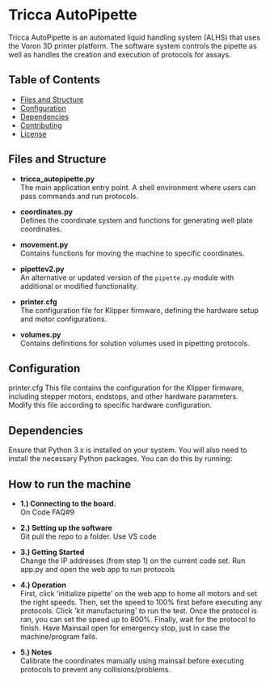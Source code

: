 # Tricca AutoPipette

Tricca AutoPipette is an automated liquid handling system (ALHS) that uses the Voron 3D printer platform. The software system controls the pipette as well as handles the creation and execution of protocols for assays.

## Table of Contents

- [Files and Structure](#files-and-structure)
- [Configuration](#configuration)
- [Dependencies](#dependencies)
- [Contributing](#contributing)
- [License](#license)

## Files and Structure

- **tricca_autopipette.py**  
  The main application entry point. A shell environment where users can pass commands and run protocols.

- **coordinates.py**  
  Defines the coordinate system and functions for generating well plate coordinates.

- **movement.py**  
  Contains functions for moving the machine to specific coordinates.

- **pipettev2.py**  
  An alternative or updated version of the `pipette.py` module with additional or modified functionality.

- **printer.cfg**  
  The configuration file for Klipper firmware, defining the hardware setup and motor configurations.

- **volumes.py**  
  Contains definitions for solution volumes used in pipetting protocols.

## Configuration
printer.cfg
This file contains the configuration for the Klipper firmware, including stepper motors, endstops, and other hardware parameters. Modify this file according to  specific hardware configuration.

## Dependencies
Ensure that Python 3.x is installed on your system. You will also need to install the necessary Python packages. You can do this by running:

## How to run the machine
- **1.) Connecting to the board.**  
  On Code FAQ#9
  
- **2.) Setting up the software**  
  Git pull the repo to a folder. Use VS code

- **3.) Getting Started**  
  Change the IP addresses (from step 1) on the current code set. Run app.py and open the web app to run protocols

- **4.) Operation**  
  First, click 'initialize pipette' on the web app to home all motors and set the right speeds.
  Then, set the speed to 100% first before executing any protocols. Click 'kit manufacturing' to run the test. Once the protocol is ran, you can set the speed up to 800%. Finally, wait for the protocol to finish. Have Mainsail open for emergency stop, just in case the machine/program fails.

- **5.) Notes**  
  Calibrate the coordinates manually using mainsail before executing protocols to prevent any collisions/problems.
  
